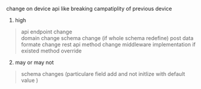 change on device api
like
breaking campatiplity of previous device
1. high
> api endpoint change   
> domain change 
> schema change (if whole schema redefine)
> post data formate change
> rest api method change
> middleware  implementation
> if existed method override 

2. may or may not
> schema changes (particulare field add and not initlize with default value )
>